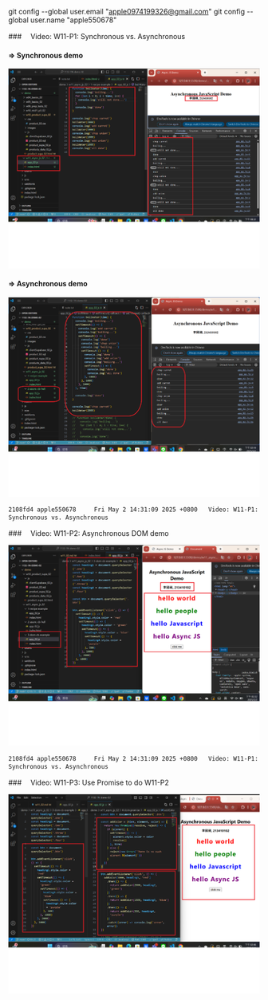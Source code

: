 git config --global user.email "apple0974199326@gmail.com"
git config --global user.name "apple550678"

###　 Video: W11-P1: Synchronous vs. Asynchronous

#### => Synchronous demo

![](w11-p1-1.png)

#### => Asynchronous demo

![](w11-p1-2.png)

```
2108fd4 apple550678     Fri May 2 14:31:09 2025 +0800   Video: W11-P1: Synchronous vs. Asynchronous
```

###　 Video: W11-P2: Asynchronous DOM demo

![](w11-p2.png)

```
2108fd4 apple550678     Fri May 2 14:31:09 2025 +0800   Video: W11-P1: Synchronous vs. Asynchronous
```

###　 Video: W11-P3: Use Promise to do W11-P2

![](w11-p3.png)

```

```
